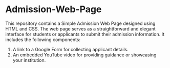 # Admission-Web-Page

This repository contains a Simple Admission Web Page designed using HTML and CSS. The web page serves as a straightforward and elegant interface for students or applicants to submit their admission information. It includes the following components:

1. A link to a Google Form for collecting applicant details.
2. An embedded YouTube video for providing guidance or showcasing your institution.
